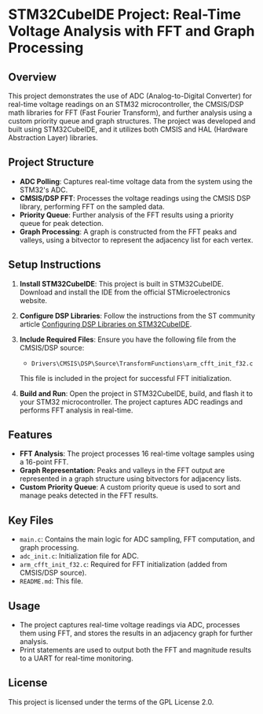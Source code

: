 # STM32CubeIDE Project: Real-Time Voltage Analysis with FFT and Graph Processing

## Overview

This project demonstrates the use of ADC (Analog-to-Digital Converter) for real-time voltage readings on an STM32 microcontroller, the CMSIS/DSP math libraries for FFT (Fast Fourier Transform), and further analysis using a custom priority queue and graph structures. The project was developed and built using STM32CubeIDE, and it utilizes both CMSIS and HAL (Hardware Abstraction Layer) libraries.

## Project Structure

- **ADC Polling**: Captures real-time voltage data from the system using the STM32's ADC.
- **CMSIS/DSP FFT**: Processes the voltage readings using the CMSIS DSP library, performing FFT on the sampled data.
- **Priority Queue**: Further analysis of the FFT results using a priority queue for peak detection.
- **Graph Processing**: A graph is constructed from the FFT peaks and valleys, using a bitvector to represent the adjacency list for each vertex. 

## Setup Instructions

1. **Install STM32CubeIDE**: This project is built in STM32CubeIDE. Download and install the IDE from the official STMicroelectronics website.

2. **Configure DSP Libraries**: Follow the instructions from the ST community article [Configuring DSP Libraries on STM32CubeIDE](https://community.st.com/t5/stm32-mcus/configuring-dsp-libraries-on-stm32cubeide/ta-p/49637).

3. **Include Required Files**: Ensure you have the following file from the CMSIS/DSP source:
   - `Drivers\CMSIS\DSP\Source\TransformFunctions\arm_cfft_init_f32.c`
   
   This file is included in the project for successful FFT initialization.

4. **Build and Run**: Open the project in STM32CubeIDE, build, and flash it to your STM32 microcontroller. The project captures ADC readings and performs FFT analysis in real-time.

## Features

- **FFT Analysis**: The project processes 16 real-time voltage samples using a 16-point FFT.
- **Graph Representation**: Peaks and valleys in the FFT output are represented in a graph structure using bitvectors for adjacency lists.
- **Custom Priority Queue**: A custom priority queue is used to sort and manage peaks detected in the FFT results.

## Key Files

- `main.c`: Contains the main logic for ADC sampling, FFT computation, and graph processing.
- `adc_init.c`: Initialization file for ADC.
- `arm_cfft_init_f32.c`: Required for FFT initialization (added from CMSIS/DSP source).
- `README.md`: This file.

## Usage

- The project captures real-time voltage readings via ADC, processes them using FFT, and stores the results in an adjacency graph for further analysis.
- Print statements are used to output both the FFT and magnitude results to a UART for real-time monitoring.

## License

This project is licensed under the terms of the GPL License 2.0.
